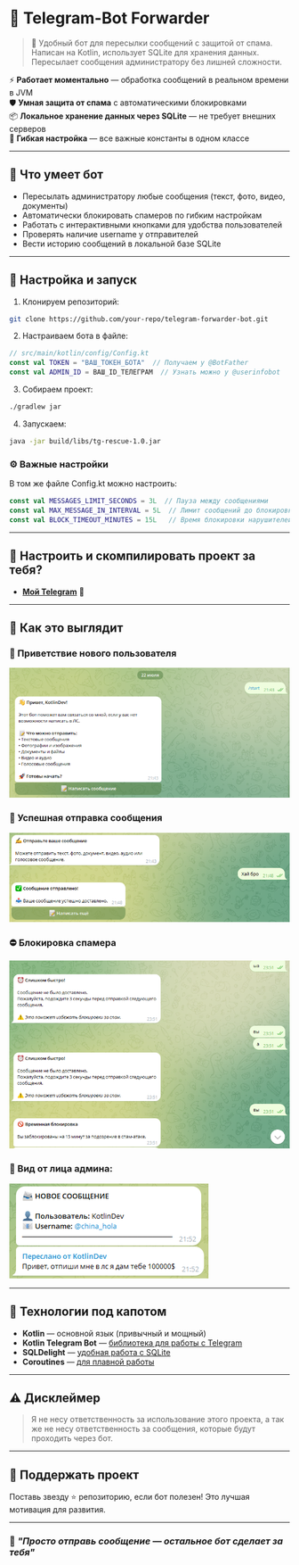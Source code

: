 # 🤖 Telegram-Bot Forwarder

> 🔄 Удобный бот для пересылки сообщений с защитой от спама. Написан на Kotlin, использует SQLite для хранения данных. Пересылает сообщения администратору без лишней сложности.

⚡️ **Работает моментально** — обработка сообщений в реальном времени в JVM  
🛡️ **Умная защита от спама** с автоматическими блокировками  
📦 **Локальное хранение данных через SQLite** — не требует внешних серверов  
🚀 **Гибкая настройка** — все важные константы в одном классе

---

## 💬 Что умеет бот

- Пересылать администратору любые сообщения (текст, фото, видео, документы)
- Автоматически блокировать спамеров по гибким настройкам
- Работать с интерактивными кнопками для удобства пользователей
- Проверять наличие username у отправителей
- Вести историю сообщений в локальной базе SQLite

---

## 🚀 Настройка и запуск

1. Клонируем репозиторий:

```bash
git clone https://github.com/your-repo/telegram-forwarder-bot.git
```

2. Настраиваем бота в файле:

```kotlin
// src/main/kotlin/config/Config.kt
const val TOKEN = "ВАШ_ТОКЕН_БОТА"  // Получаем у @BotFather
const val ADMIN_ID = ВАШ_ID_ТЕЛЕГРАМ  // Узнать можно у @userinfobot
```

3. Собираем проект:

```bash
./gradlew jar
```

4. Запускаем:

```bash
java -jar build/libs/tg-rescue-1.0.jar
```

### ⚙️ Важные настройки

В том же файле Config.kt можно настроить:
```kotlin
const val MESSAGES_LIMIT_SECONDS = 3L  // Пауза между сообщениями
const val MAX_MESSAGE_IN_INTERVAL = 5L  // Лимит сообщений до блокировки
const val BLOCK_TIMEOUT_MINUTES = 15L   // Время блокировки нарушителей
```

---

## 🚀 Настроить и скомпилировать проект за тебя?

- **[Мой Telegram](https://t.me/china_hola)** 💼

---

## 📸 Как это выглядит

### 👋 Приветствие нового пользователя
![Стартовый экран](screenshots/welcome.png)

### 📩 Успешная отправка сообщения
![Сообщение доставлено](screenshots/sent.png)

### ⛔ Блокировка спамера
![Блокировка](screenshots/block.png)

### 💬 Вид от лица админа:
![Вид админа](screenshots/admin.png)

---

## 🧰 Технологии под капотом

- **Kotlin** — основной язык (привычный и мощный)
- **Kotlin Telegram Bot** — [библиотека для работы с Telegram](https://github.com/kotlin-telegram-bot/kotlin-telegram-bot)
- **SQLDelight** — [удобная работа с SQLite](https://cashapp.github.io/sqldelight/)
- **Coroutines** — [для плавной работы](https://kotlinlang.org/docs/coroutines-overview.html)

---

## ⚠️ Дисклеймер

> Я не несу ответственность за использование этого проекта, а так же не несу ответственность за сообщения, которые будут проходить через бот.

---

## 💖 Поддержать проект

Поставь звезду ⭐ репозиторию, если бот полезен! Это лучшая мотивация для развития.

---

### 💬 *"Просто отправь сообщение — остальное бот сделает за тебя"*
